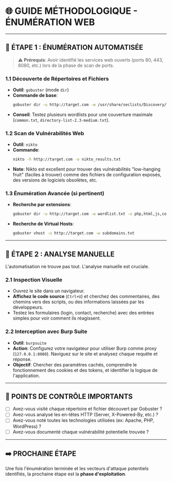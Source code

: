 # 🌐 GUIDE MÉTHODOLOGIQUE - ÉNUMÉRATION WEB

---

## 🎯 ÉTAPE 1 : ÉNUMÉRATION AUTOMATISÉE
> ⚠️ **Prérequis**: Avoir identifié les services web ouverts (ports 80, 443, 8080, etc.) lors de la phase de scan de ports.

### 1.1 Découverte de Répertoires et Fichiers
- **Outil**: `gobuster` (mode `dir`)
- **Commande de base**:
  ```bash
  gobuster dir -u http://target.com -w /usr/share/seclists/Discovery/Web-Content/common.txt -o gobuster_results.txt
  ```
- **Conseil**: Testez plusieurs wordlists pour une couverture maximale (`common.txt`, `directory-list-2.3-medium.txt`).

### 1.2 Scan de Vulnérabilités Web
- **Outil**: `nikto`
- **Commande**:
  ```bash
  nikto -h http://target.com -o nikto_results.txt
  ```
- **Note**: Nikto est excellent pour trouver des vulnérabilités "low-hanging fruit" (faciles à trouver) comme des fichiers de configuration exposés, des versions de logiciels obsolètes, etc.

### 1.3 Énumération Avancée (si pertinent)
- **Recherche par extensions**:
  ```bash
  gobuster dir -u http://target.com -w wordlist.txt -x php,html,js,config,bak
  ```
- **Recherche de Virtual Hosts**:
  ```bash
  gobuster vhost -u http://target.com -w subdomains.txt
  ```

---

## 🎯 ÉTAPE 2 : ANALYSE MANUELLE
L'automatisation ne trouve pas tout. L'analyse manuelle est cruciale.

### 2.1 Inspection Visuelle
- Ouvrez le site dans un navigateur.
- **Affichez le code source** (`Ctrl+U`) et cherchez des commentaires, des chemins vers des scripts, ou des informations laissées par les développeurs.
- Testez les formulaires (login, contact, recherche) avec des entrées simples pour voir comment ils réagissent.

### 2.2 Interception avec Burp Suite
- **Outil**: `burpsuite`
- **Action**: Configurez votre navigateur pour utiliser Burp comme proxy (`127.0.0.1:8080`). Naviguez sur le site et analysez chaque requête et réponse.
- **Objectif**: Chercher des paramètres cachés, comprendre le fonctionnement des cookies et des tokens, et identifier la logique de l'application.

---

## 🚨 POINTS DE CONTRÔLE IMPORTANTS
- [ ] Avez-vous visité chaque répertoire et fichier découvert par Gobuster ?
- [ ] Avez-vous analysé les en-têtes HTTP (Server, X-Powered-By, etc.) ?
- [ ] Avez-vous noté toutes les technologies utilisées (ex: Apache, PHP, WordPress) ?
- [ ] Avez-vous documenté chaque vulnérabilité potentielle trouvée ?

---

## ➡️ PROCHAINE ÉTAPE
Une fois l'énumération terminée et les vecteurs d'attaque potentiels identifiés, la prochaine étape est la **phase d'exploitation**.

